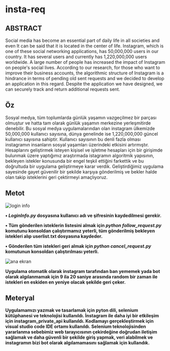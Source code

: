 # insta-req
## ABSTRACT

Social media has become an essential part of daily life in all societies and even It can be said that it is located in the center of life. Instagram, which is one of these social networking applications, has 50,000,000 users in our country.
It has several users and currently has 1,220,000,000 users worldwide.
A large number of people has increased the impact of Instagram on people's social lives.
According to our research, for those who want to improve their business accounts, the algorithmic structure of Instagram is a hindrance in terms of pending old sent requests and we decided to develop an application in this regard. Despite the application we have designed, we can securely track and return additional requests sent.

## Öz

Sosyal medya, tüm toplumlarda günlük yaşamın vazgeçilmez bir parçası olmuştur ve hatta tam olarak günlük yaşamın merkezine yerleşmitirde denebilir. Bu sosyal medya uygulamalarından olan instagram ülkemizde 50,000,000 kullanıcı sayısına, dünya genelinde ise 1,220,000,000 güncel kullanıcı sayısına sahiptir. Kullanıcı sayısının bu denli fazla olması instagramın insanların sosyal yaşamları üzerindeki etkisini artırmıştır. Hesaplarını geliştirmek isteyen kişisel ve işletme hesapları için bir girişimde bulunmak üzere yaptığımız araştırmada istagramın algoritmik yapısının, bekleyen istekler konusunda bir engel teşkil ettiğini farkettik ve bu doğrultuda bir uygulama geliştirmeye karar verdik.  Geliştirdiğimiz uygulama sayesinde gayet güvenilir bir şekilde karşıya gönderilmiş ve bekler halde olan takip isteklerini geri çektirmeyi amaçlıyoruz.

## Metot

![login info](https://user-images.githubusercontent.com/74824751/148710574-c4ba20c0-5e13-4c21-9850-10c1d965b9b7.jpg)

**•	***LoginInfo.py*** dosyasına kullanıcı adı ve şifresinin kaydedilmesi gerekir.**

**•	Tüm gönderilen isteklerin listesini almak için ***python follow_request.py*** komutunu konsoldan çalıştırmamız yeterli, tüm gönderilmiş bekleyen istekleri alıp userlist.txt dosyasına kaydeder.**

**•	Gönderilen tüm istekleri geri almak için ***python cancel_request.py*** komutunun konsoldan çalıştırılması yeterli.**

![ana ekran](https://user-images.githubusercontent.com/74824751/148710513-f85dc508-6f00-4125-8d10-e35579fc7cf9.png)

**Uygulama otomatik olarak instagram tarafından ban yememek yada bot olarak algılanmamak için 9 ila 20 saniye arasında random bir zaman ile istekleri en eskiden en yeniye olacak şekilde geri çeker.**

## Meteryal

**Uygulamamızı yazmak ve tasarlamak için pyton dili, selenium kütüphanesi ve teknolojisi kullanıldı. İnstagram ile daha iyi bir etkileşim için instagram_private_api kullanıldı. Kodlamayı gerçekleştirmek için visual studio code IDE ortamı kullanıldı. Selenium teknolojisinden yararlanma sebebimiz web tarayıcısının çekirdeğine doğrudan iletişim sağlamak ve daha güvenli bir şekilde giriş yapmak, veri alabilmek ve instagramın bizi bot olarak algılamamasını sağlamak için kullandık.**
